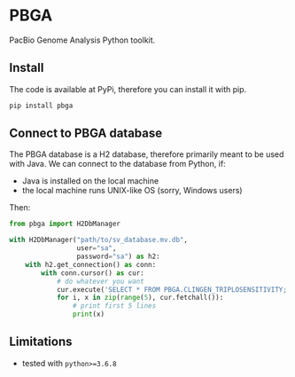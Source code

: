 # PBGA

PacBio Genome Analysis Python toolkit.

## Install

The code is available at PyPi, therefore you can install it with pip.

```bash
pip install pbga
```

## Connect to PBGA database

The PBGA database is a H2 database, therefore primarily meant to be used with Java.
We can connect to the database from Python, if:

- Java is installed on the local machine
- the local machine runs UNIX-like OS (sorry, Windows users)

Then:
```python
from pbga import H2DbManager

with H2DbManager("path/to/sv_database.mv.db", 
                 user="sa", 
                 password="sa") as h2:
    with h2.get_connection() as conn:
        with conn.cursor() as cur:
            # do whatever you want
            cur.execute('SELECT * FROM PBGA.CLINGEN_TRIPLOSENSITIVITY;')
            for i, x in zip(range(5), cur.fetchall()):
                # print first 5 lines 
                print(x)

```

## Limitations

- tested with `python>=3.6.8`
